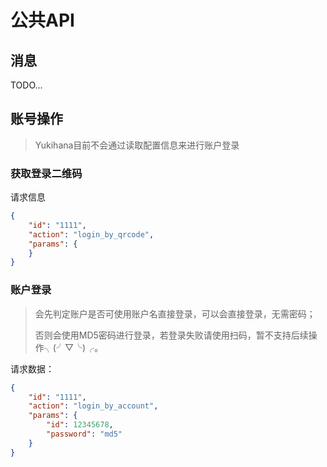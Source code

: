 # 公共API

## 消息

TODO...

## 账号操作

> Yukihana目前不会通过读取配置信息来进行账户登录

### 获取登录二维码

请求信息

```json
{
    "id": "1111",
    "action": "login_by_qrcode",
    "params": {
    }
}
```

### 账户登录

> 会先判定账户是否可使用账户名直接登录，可以会直接登录，无需密码；
>
> 否则会使用MD5密码进行登录，若登录失败请使用扫码，暂不支持后续操作╮(╯▽╰)╭。

请求数据：

```json
{
    "id": "1111",
    "action": "login_by_account",
    "params": {
        "id": 12345678,
        "password": "md5"
    }
}
```